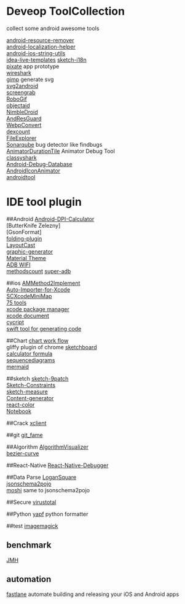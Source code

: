 # Deveop ToolCollection
collect some android awesome tools  

[android-resource-remover](https://github.com/KeepSafe/android-resource-remover)  
[android-localization-helper](https://github.com/jordanjoz1/android-localization-helper)  
[android-ios-string-utils](https://github.com/ratana/android-ios-string-utils)  
[idea-live-templates](https://github.com/keyboardsurfer/idea-live-templates)
[sketch-i18n](https://github.com/realaboo/sketch-i18n)  
[pixate](http://www.pixate.com/) app prototype  
[wireshark](https://www.wireshark.org/)  
[gimp](http://www.gimp.org/downloads/) generate svg  
[svg2android](https://github.com/inloop/svg2android)  
[screengrab](https://github.com/fastlane/screengrab)  
[RoboGif](https://github.com/izacus/RoboGif)  
[objectaid](http://www.objectaid.com/download)  
[NimbleDroid](https://nimbledroid.com/)  
[AndResGuard](https://github.com/shwenzhang/AndResGuard)  
[WebpConvert](https://github.com/mogujie/WebpConvert_Gradle_Plugin)  
[dexcount](https://github.com/KeepSafe/dexcount-gradle-plugin)  
[FileExplorer](https://github.com/MiCode/FileExplorer)  
[Sonarqube](http://www.sonarqube.org/) bug detector like findbugs  
[AnimatorDurationTile](https://github.com/nickbutcher/AnimatorDurationTile) Animator Debug Tool  
[classyshark](https://github.com/google/android-classyshark)  
[Android-Debug-Database](https://github.com/amitshekhariitbhu/Android-Debug-Database)  
[AndroidIconAnimator](https://github.com/romannurik/AndroidIconAnimator)  
[androidtool](https://github.com/mortenjust/androidtool-mac)

# IDE tool plugin

##Android
[Android-DPI-Calculator](https://github.com/JerzyPuchalski/Android-DPI-Calculator)    
[ButterKnife Zelezny]  
[GsonFormat]  
[folding-plugin](https://github.com/dmytrodanylyk/folding-plugin)  
[LayoutCast](https://github.com/mmin18/LayoutCast)  
[graphic-generator](http://www.norio.be/android-feature-graphic-generator/)  
[Material Theme](https://github.com/ChrisRM/material-theme-jetbrains)  
[ADB WIFI](https://github.com/pedrovgs/AndroidWiFiADB)  
[methodscount](http://www.methodscount.com/)
[super-adb](https://github.com/tiann/super-adb)


##ios
[AMMethod2Implement](https://github.com/MellongLau/AMMethod2Implement)  
[Auto-Importer-for-Xcode](https://github.com/citrusbyte/Auto-Importer-for-Xcode)  
[SCXcodeMiniMap](https://github.com/stefanceriu/SCXcodeMiniMap)  
[75 tools](http://ios.jobbole.com/46799/)  
[xcode package manager](https://github.com/supermarin/Alcatraz)  
[xcode document](https://github.com/onevcat/VVDocumenter-Xcode)  
[cycript](http://www.cycript.org/)  
[swift tool for generating code](https://github.com/AliSoftware/SwiftGen)

##Chart
[chart work flow](https://www.lucidchart.com)  
gliffy plugin of chrome
[sketchboard](https://sketchboard.me)  
[calculator formula](https://www.desmos.com/calculator)  
[sequencediagrams](https://www.websequencediagrams.com/)  
[mermaid](https://github.com/knsv/mermaid)  

##sketch
[sketch-9patch](https://github.com/maundytime/sketch-9patch)  
[Sketch-Constraints](https://github.com/bouchenoiremarc/Sketch-Constraints)  
[sketch-measure](https://github.com/utom/sketch-measure)  
[Content-generator](https://github.com/timuric/Content-generator-sketch-plugin)  
[react-color](https://github.com/casesandberg/react-color)  
[Notebook](https://github.com/marcosvidal/Sketch-Notebook)

##Crack
[xclient](http://xclient.info/)

##git
[git_fame](https://github.com/oleander/git-fame-rb)

##Algorithm
[AlgorithmVisualizer](https://github.com/parkjs814/AlgorithmVisualizer)  
[bezier-curve](http://myst729.github.io/bezier-curve/)

##React-Native
[React-Native-Debugger](https://github.com/jhen0409/react-native-debugger)  

##Data Parse
[LoganSquare](https://github.com/bluelinelabs/LoganSquare)  
[jsonschema2pojo](https://github.com/joelittlejohn/jsonschema2pojo)  
[moshi](https://github.com/square/moshi) same to jsonschema2pojo

##Secure
[virustotal](https://www.virustotal.com/)  

##Python
[yapf](https://github.com/google/yapf) python formatter  

##test
[imagemagick](http://www.imagemagick.org/script/index.php)

## benchmark
[JMH](http://openjdk.java.net/projects/code-tools/jmh/)

## automation
[fastlane](https://github.com/fastlane/fastlane) automate building and releasing your iOS and Android apps


